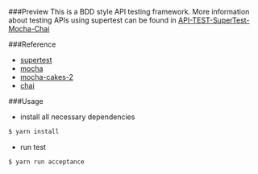 ###Preview
This is a BDD style API testing framework. More information about testing APIs using supertest can be found in [API-TEST-SuperTest-Mocha-Chai](https://github.com/lemon123456/API-TEST-SuperTest-Mocha-Chai) 

###Reference
* [supertest](https://github.com/visionmedia/supertest)
* [mocha](https://mochajs.org/)
* [mocha-cakes-2](https://github.com/iensu/mocha-cakes-2)
* [chai](http://www.chaijs.com/api/)

###Usage
* install all necessary dependencies
```bash
$ yarn install
```
* run test
```bash
$ yarn run acceptance
```
